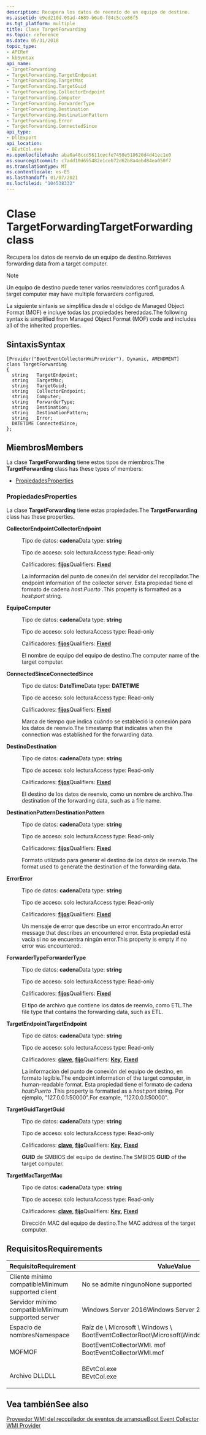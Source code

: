 ```yaml
---
description: Recupera los datos de reenvío de un equipo de destino.
ms.assetid: e9ed210d-09ad-4689-b6a0-f84c5cce86f5
ms.tgt_platform: multiple
title: Clase TargetForwarding
ms.topic: reference
ms.date: 05/31/2018
topic_type:
- APIRef
- kbSyntax
api_name:
- TargetForwarding
- TargetForwarding.TargetEndpoint
- TargetForwarding.TargetMac
- TargetForwarding.TargetGuid
- TargetForwarding.CollectorEndpoint
- TargetForwarding.Computer
- TargetForwarding.ForwarderType
- TargetForwarding.Destination
- TargetForwarding.DestinationPattern
- TargetForwarding.Error
- TargetForwarding.ConnectedSince
api_type:
- DllExport
api_location:
- BEvtCol.exe
ms.openlocfilehash: aba0a40ccd5611cecfe7450e518620d4d41ec1e0
ms.sourcegitcommit: c7add10d695482e1ceb72d62b8a4ebd84ea050f7
ms.translationtype: MT
ms.contentlocale: es-ES
ms.lasthandoff: 01/07/2021
ms.locfileid: "104538332"
---
```

# <a name="targetforwarding-class"></a><span data-ttu-id="e6024-103">Clase TargetForwarding</span><span class="sxs-lookup"><span data-stu-id="e6024-103">TargetForwarding class</span></span>

<span data-ttu-id="e6024-104">Recupera los datos de reenvío de un equipo de destino.</span><span class="sxs-lookup"><span data-stu-id="e6024-104">Retrieves forwarding data from a target computer.</span></span>

> [!Note]  
> <span data-ttu-id="e6024-105">Un equipo de destino puede tener varios reenviadores configurados.</span><span class="sxs-lookup"><span data-stu-id="e6024-105">A target computer may have multiple forwarders configured.</span></span>

 

<span data-ttu-id="e6024-106">La siguiente sintaxis se simplifica desde el código de Managed Object Format (MOF) e incluye todas las propiedades heredadas.</span><span class="sxs-lookup"><span data-stu-id="e6024-106">The following syntax is simplified from Managed Object Format (MOF) code and includes all of the inherited properties.</span></span>

## <a name="syntax"></a><span data-ttu-id="e6024-107">Sintaxis</span><span class="sxs-lookup"><span data-stu-id="e6024-107">Syntax</span></span>

``` syntax
[Provider("BootEventCollectorWmiProvider"), Dynamic, AMENDMENT]
class TargetForwarding
{
  string   TargetEndpoint;
  string   TargetMac;
  string   TargetGuid;
  string   CollectorEndpoint;
  string   Computer;
  string   ForwarderType;
  string   Destination;
  string   DestinationPattern;
  string   Error;
  DATETIME ConnectedSince;
};
```

## <a name="members"></a><span data-ttu-id="e6024-108">Miembros</span><span class="sxs-lookup"><span data-stu-id="e6024-108">Members</span></span>

<span data-ttu-id="e6024-109">La clase **TargetForwarding** tiene estos tipos de miembros:</span><span class="sxs-lookup"><span data-stu-id="e6024-109">The **TargetForwarding** class has these types of members:</span></span>

-   [<span data-ttu-id="e6024-110">Propiedades</span><span class="sxs-lookup"><span data-stu-id="e6024-110">Properties</span></span>](#properties)

### <a name="properties"></a><span data-ttu-id="e6024-111">Propiedades</span><span class="sxs-lookup"><span data-stu-id="e6024-111">Properties</span></span>

<span data-ttu-id="e6024-112">La clase **TargetForwarding** tiene estas propiedades.</span><span class="sxs-lookup"><span data-stu-id="e6024-112">The **TargetForwarding** class has these properties.</span></span>

<dl> <dt>

<span data-ttu-id="e6024-113">**CollectorEndpoint**</span><span class="sxs-lookup"><span data-stu-id="e6024-113">**CollectorEndpoint**</span></span>
</dt> <dd> <dl> <dt>

<span data-ttu-id="e6024-114">Tipo de datos: **cadena**</span><span class="sxs-lookup"><span data-stu-id="e6024-114">Data type: **string**</span></span>
</dt> <dt>

<span data-ttu-id="e6024-115">Tipo de acceso: solo lectura</span><span class="sxs-lookup"><span data-stu-id="e6024-115">Access type: Read-only</span></span>
</dt> <dt>

<span data-ttu-id="e6024-116">Calificadores: [ **fijos**](/windows/desktop/WmiSdk/standard-wmi-qualifiers)</span><span class="sxs-lookup"><span data-stu-id="e6024-116">Qualifiers: [**Fixed**](/windows/desktop/WmiSdk/standard-wmi-qualifiers)</span></span>
</dt> </dl>

<span data-ttu-id="e6024-117">La información del punto de conexión del servidor del recopilador.</span><span class="sxs-lookup"><span data-stu-id="e6024-117">The endpoint information of the collector server.</span></span> <span data-ttu-id="e6024-118">Esta propiedad tiene el formato de cadena *host*:*Puerto* .</span><span class="sxs-lookup"><span data-stu-id="e6024-118">This property is formatted as a *host*:*port* string.</span></span>

</dd> <dt>

<span data-ttu-id="e6024-119">**Equipo**</span><span class="sxs-lookup"><span data-stu-id="e6024-119">**Computer**</span></span>
</dt> <dd> <dl> <dt>

<span data-ttu-id="e6024-120">Tipo de datos: **cadena**</span><span class="sxs-lookup"><span data-stu-id="e6024-120">Data type: **string**</span></span>
</dt> <dt>

<span data-ttu-id="e6024-121">Tipo de acceso: solo lectura</span><span class="sxs-lookup"><span data-stu-id="e6024-121">Access type: Read-only</span></span>
</dt> <dt>

<span data-ttu-id="e6024-122">Calificadores: [ **fijos**](/windows/desktop/WmiSdk/standard-wmi-qualifiers)</span><span class="sxs-lookup"><span data-stu-id="e6024-122">Qualifiers: [**Fixed**](/windows/desktop/WmiSdk/standard-wmi-qualifiers)</span></span>
</dt> </dl>

<span data-ttu-id="e6024-123">El nombre de equipo del equipo de destino.</span><span class="sxs-lookup"><span data-stu-id="e6024-123">The computer name of the target computer.</span></span>

</dd> <dt>

<span data-ttu-id="e6024-124">**ConnectedSince**</span><span class="sxs-lookup"><span data-stu-id="e6024-124">**ConnectedSince**</span></span>
</dt> <dd> <dl> <dt>

<span data-ttu-id="e6024-125">Tipo de datos: **DateTime**</span><span class="sxs-lookup"><span data-stu-id="e6024-125">Data type: **DATETIME**</span></span>
</dt> <dt>

<span data-ttu-id="e6024-126">Tipo de acceso: solo lectura</span><span class="sxs-lookup"><span data-stu-id="e6024-126">Access type: Read-only</span></span>
</dt> <dt>

<span data-ttu-id="e6024-127">Calificadores: [ **fijos**](/windows/desktop/WmiSdk/standard-wmi-qualifiers)</span><span class="sxs-lookup"><span data-stu-id="e6024-127">Qualifiers: [**Fixed**](/windows/desktop/WmiSdk/standard-wmi-qualifiers)</span></span>
</dt> </dl>

<span data-ttu-id="e6024-128">Marca de tiempo que indica cuándo se estableció la conexión para los datos de reenvío.</span><span class="sxs-lookup"><span data-stu-id="e6024-128">The timestamp that indicates when the connection was established for the forwarding data.</span></span>

</dd> <dt>

<span data-ttu-id="e6024-129">**Destino**</span><span class="sxs-lookup"><span data-stu-id="e6024-129">**Destination**</span></span>
</dt> <dd> <dl> <dt>

<span data-ttu-id="e6024-130">Tipo de datos: **cadena**</span><span class="sxs-lookup"><span data-stu-id="e6024-130">Data type: **string**</span></span>
</dt> <dt>

<span data-ttu-id="e6024-131">Tipo de acceso: solo lectura</span><span class="sxs-lookup"><span data-stu-id="e6024-131">Access type: Read-only</span></span>
</dt> <dt>

<span data-ttu-id="e6024-132">Calificadores: [ **fijos**](/windows/desktop/WmiSdk/standard-wmi-qualifiers)</span><span class="sxs-lookup"><span data-stu-id="e6024-132">Qualifiers: [**Fixed**](/windows/desktop/WmiSdk/standard-wmi-qualifiers)</span></span>
</dt> </dl>

<span data-ttu-id="e6024-133">El destino de los datos de reenvío, como un nombre de archivo.</span><span class="sxs-lookup"><span data-stu-id="e6024-133">The destination of the forwarding data, such as a file name.</span></span>

</dd> <dt>

<span data-ttu-id="e6024-134">**DestinationPattern**</span><span class="sxs-lookup"><span data-stu-id="e6024-134">**DestinationPattern**</span></span>
</dt> <dd> <dl> <dt>

<span data-ttu-id="e6024-135">Tipo de datos: **cadena**</span><span class="sxs-lookup"><span data-stu-id="e6024-135">Data type: **string**</span></span>
</dt> <dt>

<span data-ttu-id="e6024-136">Tipo de acceso: solo lectura</span><span class="sxs-lookup"><span data-stu-id="e6024-136">Access type: Read-only</span></span>
</dt> <dt>

<span data-ttu-id="e6024-137">Calificadores: [ **fijos**](/windows/desktop/WmiSdk/standard-wmi-qualifiers)</span><span class="sxs-lookup"><span data-stu-id="e6024-137">Qualifiers: [**Fixed**](/windows/desktop/WmiSdk/standard-wmi-qualifiers)</span></span>
</dt> </dl>

<span data-ttu-id="e6024-138">Formato utilizado para generar el destino de los datos de reenvío.</span><span class="sxs-lookup"><span data-stu-id="e6024-138">The format used to generate the destination of the forwarding data.</span></span>

</dd> <dt>

<span data-ttu-id="e6024-139">**Error**</span><span class="sxs-lookup"><span data-stu-id="e6024-139">**Error**</span></span>
</dt> <dd> <dl> <dt>

<span data-ttu-id="e6024-140">Tipo de datos: **cadena**</span><span class="sxs-lookup"><span data-stu-id="e6024-140">Data type: **string**</span></span>
</dt> <dt>

<span data-ttu-id="e6024-141">Tipo de acceso: solo lectura</span><span class="sxs-lookup"><span data-stu-id="e6024-141">Access type: Read-only</span></span>
</dt> <dt>

<span data-ttu-id="e6024-142">Calificadores: [ **fijos**](/windows/desktop/WmiSdk/standard-wmi-qualifiers)</span><span class="sxs-lookup"><span data-stu-id="e6024-142">Qualifiers: [**Fixed**](/windows/desktop/WmiSdk/standard-wmi-qualifiers)</span></span>
</dt> </dl>

<span data-ttu-id="e6024-143">Un mensaje de error que describe un error encontrado.</span><span class="sxs-lookup"><span data-stu-id="e6024-143">An error message that describes an encountered error.</span></span> <span data-ttu-id="e6024-144">Esta propiedad está vacía si no se encuentra ningún error.</span><span class="sxs-lookup"><span data-stu-id="e6024-144">This property is empty if no error was encountered.</span></span>

</dd> <dt>

<span data-ttu-id="e6024-145">**ForwarderType**</span><span class="sxs-lookup"><span data-stu-id="e6024-145">**ForwarderType**</span></span>
</dt> <dd> <dl> <dt>

<span data-ttu-id="e6024-146">Tipo de datos: **cadena**</span><span class="sxs-lookup"><span data-stu-id="e6024-146">Data type: **string**</span></span>
</dt> <dt>

<span data-ttu-id="e6024-147">Tipo de acceso: solo lectura</span><span class="sxs-lookup"><span data-stu-id="e6024-147">Access type: Read-only</span></span>
</dt> <dt>

<span data-ttu-id="e6024-148">Calificadores: [ **fijos**](/windows/desktop/WmiSdk/standard-wmi-qualifiers)</span><span class="sxs-lookup"><span data-stu-id="e6024-148">Qualifiers: [**Fixed**](/windows/desktop/WmiSdk/standard-wmi-qualifiers)</span></span>
</dt> </dl>

<span data-ttu-id="e6024-149">El tipo de archivo que contiene los datos de reenvío, como ETL.</span><span class="sxs-lookup"><span data-stu-id="e6024-149">The file type that contains the forwarding data, such as ETL.</span></span>

</dd> <dt>

<span data-ttu-id="e6024-150">**TargetEndpoint**</span><span class="sxs-lookup"><span data-stu-id="e6024-150">**TargetEndpoint**</span></span>
</dt> <dd> <dl> <dt>

<span data-ttu-id="e6024-151">Tipo de datos: **cadena**</span><span class="sxs-lookup"><span data-stu-id="e6024-151">Data type: **string**</span></span>
</dt> <dt>

<span data-ttu-id="e6024-152">Tipo de acceso: solo lectura</span><span class="sxs-lookup"><span data-stu-id="e6024-152">Access type: Read-only</span></span>
</dt> <dt>

<span data-ttu-id="e6024-153">Calificadores: [**clave**](/windows/desktop/WmiSdk/key-qualifier), [**fijo**](/windows/desktop/WmiSdk/standard-wmi-qualifiers)</span><span class="sxs-lookup"><span data-stu-id="e6024-153">Qualifiers: [**Key**](/windows/desktop/WmiSdk/key-qualifier), [**Fixed**](/windows/desktop/WmiSdk/standard-wmi-qualifiers)</span></span>
</dt> </dl>

<span data-ttu-id="e6024-154">La información del punto de conexión del equipo de destino, en formato legible.</span><span class="sxs-lookup"><span data-stu-id="e6024-154">The endpoint information of the target computer, in human-readable format.</span></span> <span data-ttu-id="e6024-155">Esta propiedad tiene el formato de cadena *host*:*Puerto* .</span><span class="sxs-lookup"><span data-stu-id="e6024-155">This property is formatted as a *host*:*port* string.</span></span> <span data-ttu-id="e6024-156">Por ejemplo, "127.0.0.1:50000".</span><span class="sxs-lookup"><span data-stu-id="e6024-156">For example, "127.0.0.1:50000".</span></span>

</dd> <dt>

<span data-ttu-id="e6024-157">**TargetGuid**</span><span class="sxs-lookup"><span data-stu-id="e6024-157">**TargetGuid**</span></span>
</dt> <dd> <dl> <dt>

<span data-ttu-id="e6024-158">Tipo de datos: **cadena**</span><span class="sxs-lookup"><span data-stu-id="e6024-158">Data type: **string**</span></span>
</dt> <dt>

<span data-ttu-id="e6024-159">Tipo de acceso: solo lectura</span><span class="sxs-lookup"><span data-stu-id="e6024-159">Access type: Read-only</span></span>
</dt> <dt>

<span data-ttu-id="e6024-160">Calificadores: [**clave**](/windows/desktop/WmiSdk/key-qualifier), [**fijo**](/windows/desktop/WmiSdk/standard-wmi-qualifiers)</span><span class="sxs-lookup"><span data-stu-id="e6024-160">Qualifiers: [**Key**](/windows/desktop/WmiSdk/key-qualifier), [**Fixed**](/windows/desktop/WmiSdk/standard-wmi-qualifiers)</span></span>
</dt> </dl>

<span data-ttu-id="e6024-161">**GUID** de SMBIOS del equipo de destino.</span><span class="sxs-lookup"><span data-stu-id="e6024-161">The SMBIOS **GUID** of the target computer.</span></span>

</dd> <dt>

<span data-ttu-id="e6024-162">**TargetMac**</span><span class="sxs-lookup"><span data-stu-id="e6024-162">**TargetMac**</span></span>
</dt> <dd> <dl> <dt>

<span data-ttu-id="e6024-163">Tipo de datos: **cadena**</span><span class="sxs-lookup"><span data-stu-id="e6024-163">Data type: **string**</span></span>
</dt> <dt>

<span data-ttu-id="e6024-164">Tipo de acceso: solo lectura</span><span class="sxs-lookup"><span data-stu-id="e6024-164">Access type: Read-only</span></span>
</dt> <dt>

<span data-ttu-id="e6024-165">Calificadores: [**clave**](/windows/desktop/WmiSdk/key-qualifier), [**fijo**](/windows/desktop/WmiSdk/standard-wmi-qualifiers)</span><span class="sxs-lookup"><span data-stu-id="e6024-165">Qualifiers: [**Key**](/windows/desktop/WmiSdk/key-qualifier), [**Fixed**](/windows/desktop/WmiSdk/standard-wmi-qualifiers)</span></span>
</dt> </dl>

<span data-ttu-id="e6024-166">Dirección MAC del equipo de destino.</span><span class="sxs-lookup"><span data-stu-id="e6024-166">The MAC address of the target computer.</span></span>

</dd> </dl>

## <a name="requirements"></a><span data-ttu-id="e6024-167">Requisitos</span><span class="sxs-lookup"><span data-stu-id="e6024-167">Requirements</span></span>



| <span data-ttu-id="e6024-168">Requisito</span><span class="sxs-lookup"><span data-stu-id="e6024-168">Requirement</span></span> | <span data-ttu-id="e6024-169">Value</span><span class="sxs-lookup"><span data-stu-id="e6024-169">Value</span></span> |
|-------------------------------------|------------------------------------------------------------------------------------------------------|
| <span data-ttu-id="e6024-170">Cliente mínimo compatible</span><span class="sxs-lookup"><span data-stu-id="e6024-170">Minimum supported client</span></span><br/> | <span data-ttu-id="e6024-171">No se admite ninguno</span><span class="sxs-lookup"><span data-stu-id="e6024-171">None supported</span></span><br/>                                                                            |
| <span data-ttu-id="e6024-172">Servidor mínimo compatible</span><span class="sxs-lookup"><span data-stu-id="e6024-172">Minimum supported server</span></span><br/> | <span data-ttu-id="e6024-173">Windows Server 2016</span><span class="sxs-lookup"><span data-stu-id="e6024-173">Windows Server 2016</span></span><br/>                                                                       |
| <span data-ttu-id="e6024-174">Espacio de nombres</span><span class="sxs-lookup"><span data-stu-id="e6024-174">Namespace</span></span><br/>                | <span data-ttu-id="e6024-175">Raíz de \\ Microsoft \\ Windows \\ BootEventCollector</span><span class="sxs-lookup"><span data-stu-id="e6024-175">Root\\Microsoft\\Windows\\BootEventCollector</span></span><br/>                                              |
| <span data-ttu-id="e6024-176">MOF</span><span class="sxs-lookup"><span data-stu-id="e6024-176">MOF</span></span><br/>                      | <dl> <span data-ttu-id="e6024-177"><dt>BootEventCollectorWMI. mof</dt></span><span class="sxs-lookup"><span data-stu-id="e6024-177"><dt>BootEventCollectorWMI.mof</dt></span></span> </dl> |
| <span data-ttu-id="e6024-178">Archivo DLL</span><span class="sxs-lookup"><span data-stu-id="e6024-178">DLL</span></span><br/>                      | <dl> <span data-ttu-id="e6024-179"><dt>BEvtCol.exe</dt></span><span class="sxs-lookup"><span data-stu-id="e6024-179"><dt>BEvtCol.exe</dt></span></span> </dl>               |



## <a name="see-also"></a><span data-ttu-id="e6024-180">Vea también</span><span class="sxs-lookup"><span data-stu-id="e6024-180">See also</span></span>

<dl> <dt>

[<span data-ttu-id="e6024-181">Proveedor WMI del recopilador de eventos de arranque</span><span class="sxs-lookup"><span data-stu-id="e6024-181">Boot Event Collector WMI Provider</span></span>](boot-event-collector-wmi-provider-portal.md)
</dt> </dl>

 


